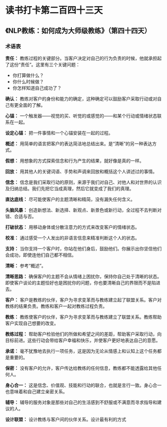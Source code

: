 读书打卡第二百四十三天
===

《NLP教练：如何成为大师级教练》（第四十四天）
---

### 术语表

**责任：** 教练过程的关键部分。当客户决定对自己的行为负责的时候，他就承担起了这份“责任”。这里有三个关键问题：
* 你打算做什么？
* 你什么时候做？
* 你怎样知道自己成功了？

**确认：** 教练对客户的身份和能力的确定，这种确定可以鼓励客户采取行动或对自己有更全面的了解。

**心锚：** 一个触发器——视觉的买、听觉的或感觉的——和某个行动或情绪状态联系在一起。

**设定心锚：** 把一件事情和一个心锚安装在一起的过程。

**概述：** 用简单的语言把客户的表达简洁地总结出来。是“清晰”的另一种表达方式。

**假想：** 用想象的方式探索信念和行为产生的结果，就好像是真的一样。

**回放：** 用其他人的关键词语、手势和声调来回放和概括这个人讲述过的事情。

**信念：** 信念是我们采取行动的原则，来源于我们对自己、对他人和对世界的认识及归纳总结。我们先把它当成真理，然后它就变成了我们的真理。

**直达底线：** 尽可能使客户的主题清晰和精简，没有漏失任何含义。

**头脑风暴：** 创造新想法、新选择、新观点、新景色或新行动，全过程不去判断对错、合适与否。

**打破状态：** 用移动身体或分散注意力的方式来改变客户的情绪状态。

**校准：** 通过感受一个人发出的非语言信息来精准判断这个人的状态。

**支持：** 当你支持一个客户时，你站在他们身后，鼓励他们。你展示出你坚信他们会成功，即使连他们自己都不相信。

**清晰：** 参考“概述”。

**清晰思路：** 确保客户的主题不会从情绪上困扰你，保持你自己处于清晰的状态。即使客户谈论的主题恰好也是困扰你的问题，你也要清晰自己的界限而不是陷进去。

**客户：** 客户是教练的伙伴，客户为寻求变革而与教练建立起了联盟关系。客户对教练的结果负责。教练和客户一起对教练过程负责。

**教练：** 教练使客户的伙伴，客户为寻求变革而与教练建立了联盟关系。教练帮助客户实现自己想要的改变。

**教练过程：** 帮助客户检验他们的所做和希望之间的差距，帮助客户采取行动，向目标前进。这些行动会带给客户幸福和快乐，并使客户更好地表达自己的意愿。

**承诺：** 毫不犹豫地去执行一项任务，这是因为无论从情感上和认知上这个任务都是重要的。

**保密：** 没有客户的允许，客户传达给教练的任何信息，教练都不能透露给其他任何人。

**身心合一：** 这是信念、价值观、技能和行动的联合，也就是言行一致。身心合一也意味着和自己建立亲密关系。

**辅导：** 辅导的服务对象是那些对自己的生活感到不舒服或不满意而寻求指导和建议的人。

**设计联盟：** 设计教练与客户间的伙伴关系。设计最有利的方式